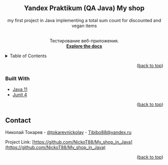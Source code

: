 <!-- PROJECT SHIELDS -->
<!--
*** I'm using markdown "reference style" links for readability.
*** Reference links are enclosed in brackets [ ] instead of parentheses ( ).
*** See the bottom of this document for the declaration of the reference variables
*** for contributors-url, forks-url, etc. This is an optional, concise syntax you may use.
*** https://www.markdownguide.org/basic-syntax/#reference-style-links
-->
<div align="center">
<h2 align="center">Yandex Praktikum (QA Java) My shop</h2>
  <p align="center">
    my first project in Java implementing a total sum count for discounted and vegan items

 <br /> Тестирование веб-приложения. 
    <br />
    <a href="https://github.com/NickoT88/My_shop_in_Java"><strong>Explore the docs</strong></a>
    <br />
  </p>
</div>

<!-- TABLE OF CONTENTS -->
<details>
  <summary>Table of Contents</summary>
  <ol>
    <li>
      <ul>
        <li><a href="built-with">Built With</a></li>
      </ul>
    </li>
    <li><a href="#contact">Contact</a></li>
  </ol>
</details>

<!-- ABOUT THE PROJECT -->


<p align="right">(<a href="#readme-top">back to top</a>)</p>

### Built With

* <a href="https://www.java.com/ru/">Java 11</a>
* <a href="https://junit.org/junit4/">Junit 4</a>

<p align="right">(<a href="#readme-top">back to top</a>)</p>
<!-- CONTACT -->

## Contact

Николай Токарев - [@tokarevnickolay](https://t.me/tokarevnickolay) - Tibibo88@yandex.ru

Project Link: [https://github.com/NickoT88/My_shop_in_Java](https://github.com/NickoT88/My_shop_in_Java)

<p align="right">(<a href="#readme-top">back to top</a>)</p>
